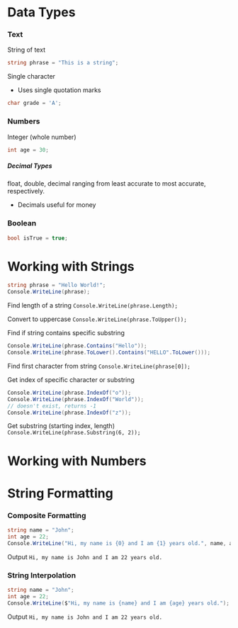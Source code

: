 # Data Types
### Text
String of text
``` c#
string phrase = "This is a string";
```
Single character
* Uses single quotation marks
``` c#
char grade = 'A';
```
### Numbers
Integer (whole number)
``` c#
int age = 30;
```
##### Decimal Types
float, double, decimal ranging from least accurate to most accurate, respectively.
* Decimals useful for money
### Boolean
``` c#
bool isTrue = true;
```
# Working with Strings
``` c#
string phrase = "Hello World!";
Console.WriteLine(phrase);
```

Find length of a string
`Console.WriteLine(phrase.Length);`

Convert to uppercase
`Console.WriteLine(phrase.ToUpper());`

Find if string contains specific substring
``` c#
Console.WriteLine(phrase.Contains("Hello"));
Console.WriteLine(phrase.ToLower().Contains("HELLO".ToLower()));
```

Find first character from string
`Console.WriteLine(phrase[0]);`

Get index of specific character or substring
``` c#
Console.WriteLine(phrase.IndexOf("o"));
Console.WriteLine(phrase.IndexOf("World"));
// doesn't exist, returns -1
Console.WriteLine(phrase.IndexOf("z"));
```
Get substring (starting index, length)
`Console.WriteLine(phrase.Substring(6, 2));`

# Working with Numbers












# String Formatting

### Composite Formatting
``` c#
string name = "John";
int age = 22;
Console.WriteLine("Hi, my name is {0} and I am {1} years old.", name, age);
```
Output `Hi, my name is John and I am 22 years old.`

### String Interpolation
``` c#
string name = "John";
int age = 22;
Console.WriteLine($"Hi, my name is {name} and I am {age} years old.");
```
Output
`Hi, my name is John and I am 22 years old.`
